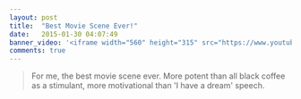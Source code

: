 ```yaml
---
layout: post
title:  "Best Movie Scene Ever!"
date:   2015-01-30 04:07:49
banner_video: '<iframe width="560" height="315" src="https://www.youtube.com/embed/-fG78g2Ayxg"  frameborder="0" allowfullscreen></iframe>'
comments: true
---
```


> For me, the best movie scene ever. More potent than all black coffee as a stimulant, more motivational than 'I have a dream' speech.